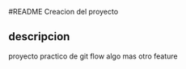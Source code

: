 #README
Creacion del proyecto 
## descripcion
proyecto practico de git flow 
 algo mas 
 otro feature